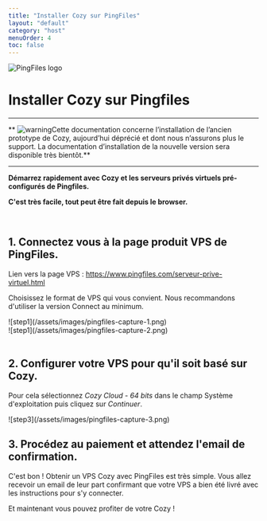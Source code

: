 ```yaml
---
title: "Installer Cozy sur PingFiles"
layout: "default"
category: "host"
menuOrder: 4
toc: false
---
```



<div class="install-inner-logo">
<img alt="PingFiles logo" src="/assets/images/host/pingfiles-logo.svg">
</div>

# Installer Cozy sur Pingfiles

---

** <img src="/assets/images/warning.png" alt="warning" class="warn">Cette documentation concerne l’installation de l’ancien prototype de Cozy, aujourd’hui déprécié et dont nous n’assurons plus le support. La documentation d’installation de la nouvelle version sera disponible très bientôt.**

---


**Démarrez rapidement avec Cozy et les serveurs privés virtuels pré-configurés
de Pingfiles.**

**C'est très facile, tout peut être fait depuis le browser.**

<br>

## 1. Connectez vous à la page produit VPS de PingFiles.

Lien vers la page VPS : https://www.pingfiles.com/serveur-prive-virtuel.html

Choisissez le format de VPS qui vous convient. Nous recommandons
d'utiliser la version Connect au minimum.

<div>
![step1](/assets/images/pingfiles-capture-1.png)
</div>

<div>
![step1](/assets/images/pingfiles-capture-2.png)
</div>

<br>

## 2. Configurer votre VPS pour qu'il soit basé sur Cozy.

Pour cela sélectionnez *Cozy Cloud - 64 bits* dans le champ Système
d'exploitation puis cliquez sur *Continuer*.

<div>
![step3](/assets/images/pingfiles-capture-3.png)
</div>

## 3. Procédez au paiement et attendez l'email de confirmation.

C'est bon ! Obtenir un VPS Cozy avec PingFiles est très simple.
Vous allez recevoir un email de leur part confirmant que votre VPS a bien été
livré avec les instructions pour s'y connecter.

Et maintenant vous pouvez profiter de votre Cozy !

